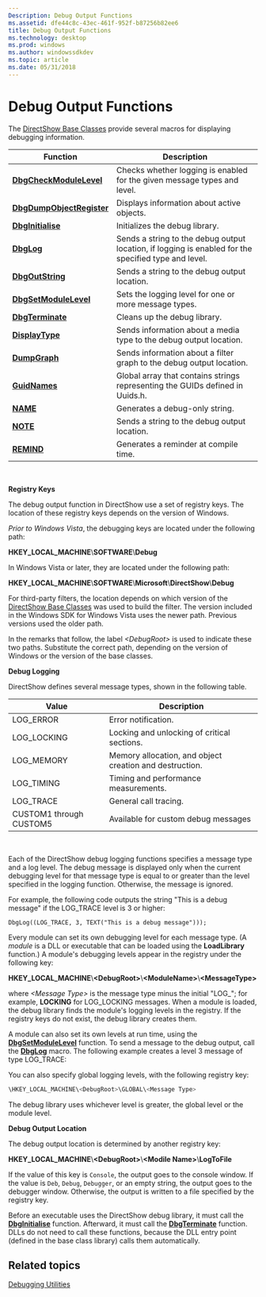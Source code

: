 ```yaml
---
Description: Debug Output Functions
ms.assetid: dfe44c8c-43ec-461f-952f-b87256b82ee6
title: Debug Output Functions
ms.technology: desktop
ms.prod: windows
ms.author: windowssdkdev
ms.topic: article
ms.date: 05/31/2018
---
```


# Debug Output Functions

The [DirectShow Base Classes](directshow-base-classes.md) provide several macros for displaying debugging information.



| Function                                               | Description                                                                                          |
|--------------------------------------------------------|------------------------------------------------------------------------------------------------------|
| [**DbgCheckModuleLevel**](dbgcheckmodulelevel.md)     | Checks whether logging is enabled for the given message types and level.                             |
| [**DbgDumpObjectRegister**](dbgdumpobjectregister.md) | Displays information about active objects.                                                           |
| [**DbgInitialise**](dbginitialise.md)                 | Initializes the debug library.                                                                       |
| [**DbgLog**](dbglog.md)                               | Sends a string to the debug output location, if logging is enabled for the specified type and level. |
| [**DbgOutString**](dbgoutstring.md)                   | Sends a string to the debug output location.                                                         |
| [**DbgSetModuleLevel**](dbgsetmodulelevel.md)         | Sets the logging level for one or more message types.                                                |
| [**DbgTerminate**](dbgterminate.md)                   | Cleans up the debug library.                                                                         |
| [**DisplayType**](displaytype.md)                     | Sends information about a media type to the debug output location.                                   |
| [**DumpGraph**](dumpgraph.md)                         | Sends information about a filter graph to the debug output location.                                 |
| [**GuidNames**](guidnames.md)                         | Global array that contains strings representing the GUIDs defined in Uuids.h.                        |
| [**NAME**](name.md)                                   | Generates a debug-only string.                                                                       |
| [**NOTE**](note.md)                                   | Sends a string to the debug output location.                                                         |
| [**REMIND**](remind.md)                               | Generates a reminder at compile time.                                                                |



 

**Registry Keys**

The debug output function in DirectShow use a set of registry keys. The location of these registry keys depends on the version of Windows.

*Prior to Windows Vista*, the debugging keys are located under the following path:

**HKEY\_LOCAL\_MACHINE**\\**SOFTWARE**\\**Debug**

In Windows Vista or later, they are located under the following path:

**HKEY\_LOCAL\_MACHINE**\\**SOFTWARE**\\**Microsoft**\\**DirectShow**\\**Debug**

For third-party filters, the location depends on which version of the [DirectShow Base Classes](directshow-base-classes.md) was used to build the filter. The version included in the Windows SDK for Windows Vista uses the newer path. Previous versions used the older path.

In the remarks that follow, the label *<DebugRoot&gt;* is used to indicate these two paths. Substitute the correct path, depending on the version of Windows or the version of the base classes.

**Debug Logging**

DirectShow defines several message types, shown in the following table.



| Value                   | Description                                             |
|-------------------------|---------------------------------------------------------|
| LOG\_ERROR              | Error notification.                                     |
| LOG\_LOCKING            | Locking and unlocking of critical sections.             |
| LOG\_MEMORY             | Memory allocation, and object creation and destruction. |
| LOG\_TIMING             | Timing and performance measurements.                    |
| LOG\_TRACE              | General call tracing.                                   |
| CUSTOM1 through CUSTOM5 | Available for custom debug messages                     |



 

Each of the DirectShow debug logging functions specifies a message type and a log level. The debug message is displayed only when the current debugging level for that message type is equal to or greater than the level specified in the logging function. Otherwise, the message is ignored.

For example, the following code outputs the string "This is a debug message" if the LOG\_TRACE level is 3 or higher:

``` syntax
DbgLog((LOG_TRACE, 3, TEXT("This is a debug message")));
```

Every module can set its own debugging level for each message type. (A *module* is a DLL or executable that can be loaded using the **LoadLibrary** function.) A module's debugging levels appear in the registry under the following key:

**HKEY\_LOCAL\_MACHINE**\\**<DebugRoot&gt;**\\**<ModuleName&gt;**\\**<MessageType&gt;**

where *<Message Type&gt;* is the message type minus the initial "LOG\_"; for example, **LOCKING** for LOG\_LOCKING messages. When a module is loaded, the debug library finds the module's logging levels in the registry. If the registry keys do not exist, the debug library creates them.

A module can also set its own levels at run time, using the [**DbgSetModuleLevel**](dbgsetmodulelevel.md) function. To send a message to the debug output, call the [**DbgLog**](dbglog.md) macro. The following example creates a level 3 message of type LOG\_TRACE:

You can also specify global logging levels, with the following registry key:


```C++
\HKEY_LOCAL_MACHINE\<DebugRoot>\GLOBAL\<Message Type>
```



The debug library uses whichever level is greater, the global level or the module level.

**Debug Output Location**

The debug output location is determined by another registry key:

**HKEY\_LOCAL\_MACHINE**\\**<DebugRoot&gt;**\\**<Modile Name&gt;**\\**LogToFile**

If the value of this key is `Console`, the output goes to the console window. If the value is `Deb`, `Debug`, `Debugger`, or an empty string, the output goes to the debugger window. Otherwise, the output is written to a file specified by the registry key.

Before an executable uses the DirectShow debug library, it must call the [**DbgInitialise**](dbginitialise.md) function. Afterward, it must call the [**DbgTerminate**](dbgterminate.md) function. DLLs do not need to call these functions, because the DLL entry point (defined in the base class library) calls them automatically.

## Related topics

<dl> <dt>

[Debugging Utilities](debugging-utilities.md)
</dt> </dl>

 

 




